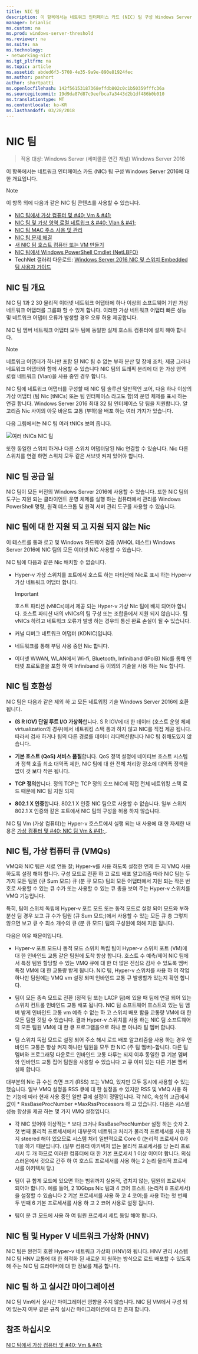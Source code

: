 ```yaml
---
title: NIC 팀
description: 이 항목에서는 네트워크 인터페이스 카드 (NIC) 팀 구성 Windows Server 2016에 대 한 개요입니다.
manager: brianlic
ms.custom: na
ms.prod: windows-server-threshold
ms.reviewer: na
ms.suite: na
ms.technology:
- networking-nict
ms.tgt_pltfrm: na
ms.topic: article
ms.assetid: abded6f3-5708-4e35-9a9e-890e81924fec
ms.author: pashort
author: shortpatti
ms.openlocfilehash: 142f56153187368effdb802c0c1b50359fffc36a
ms.sourcegitcommit: 19d9da87d87c9eefbca7a3443d2b1df486b0b010
ms.translationtype: MT
ms.contentlocale: ko-KR
ms.lasthandoff: 03/28/2018
---
```

# <a name="nic-teaming"></a>NIC 팀

>적용 대상: Windows Server (세미콜론 연간 채널) Windows Server 2016

이 항목에서는 네트워크 인터페이스 카드 (NIC) 팀 구성 Windows Server 2016에 대 한 개요입니다.

> [!NOTE]  
> 이 항목 외에 다음과 같은 NIC 팀 콘텐츠를 사용할 수 있습니다.  
>   
> - [NIC 팀에서 가상 컴퓨터 및 #40; Vm & #41;](nict-vms.md)
> - [NIC 팀 및 가상 영역 로컬 네트워크 & #40; Vlan & #41;](nict-and-vlans.md)
> - [NIC 팀 MAC 주소 사용 및 관리](NIC-Teaming-MAC-Address-Use-and-Management.md)
> - [NIC 팀 문제 해결](Troubleshooting-NIC-Teaming.md) 
> - [새 NIC 팀 호스트 컴퓨터 또는 VM 만들기](Create-a-New-NIC-Team-on-a-Host-Computer-or-VM.md)
> - [NIC 팀에서 Windows PowerShell Cmdlet (NetLBFO)](https://technet.microsoft.com/library/jj130849.aspx)
> - TechNet 갤러리 다운로드: [Windows Server 2016 NIC 및 스위치 Embedded 팀 사용자 가이드](https://gallery.technet.microsoft.com/Windows-Server-2016-839cb607?redir=0)
  
## <a name="bkmk_over"></a>NIC 팀 개요  
NIC 팀 1과 2 30 물리적 이더넷 네트워크 어댑터에 하나 이상의 소프트웨어 기반 가상 네트워크 어댑터를 그룹화 할 수 있게 합니다. 이러한 가상 네트워크 어댑터 빠른 성능 및 네트워크 어댑터 오류가 발생할 경우 오류 허용 제공합니다.  
  
NIC 팀 멤버 네트워크 어댑터 모두 팀에 동일한 실제 호스트 컴퓨터에 설치 해야 합니다.  
  
> [!NOTE]  
> 네트워크 어댑터가 하나만 포함 된 NIC 팀 수 없는 부하 분산 및 장애 조치; 제공 그러나 네트워크 어댑터와 함께 사용할 수 있습니다 NIC 팀의 트래픽 분리에 대 한 가상 영역 로컬 네트워크 (Vlan)을 사용 중인 경우 합니다.  
  
NIC 팀에 네트워크 어댑터를 구성할 때 NIC 팀 솔루션 일반적인 코어, 다음 하나 이상의 가상 어댑터 (팀 Nic [tNICs] 또는 팀 인터페이스 라고도 함)의 운영 체제를 표시 하는 연결 합니다. Windows Server 2016 최대 32 팀 인터페이스 당 팀을 지원합니다. 알고리즘 Nic 사이의 아웃 바운드 교통 (부하)을 배포 하는 여러 가지가 있습니다.  
  
다음 그림에서는 NIC 팀 여러 tNICs 보여 줍니다.  
  
![여러 tNICs NIC 팀](../../media/NIC-Teaming/nict_overview.jpg)  
  
또한 동일한 스위치 하거나 다른 스위치 어댑터당된 Nic 연결할 수 있습니다. Nic 다른 스위치를 연결 하면 스위치 모두 같은 서브넷 켜져 있어야 합니다.  
  
## <a name="bkmk_avail"></a>NIC 팀 공급 일  
NIC 팀이 모든 버전의 Windows Server 2016에 사용할 수 있습니다. 또한 NIC 팀의 도구는 지원 되는 클라이언트 운영 체제를 실행 하는 컴퓨터에서 관리를 Windows PowerShell 명령, 원격 데스크톱 및 원격 서버 관리 도구를 사용할 수 있습니다.  
  
## <a name="bkmk_nics"></a>NIC 팀에 대 한 지원 되 고 지원 되지 않는 Nic  
이 테스트를 통과 로고 및 Windows 하드웨어 검증 (WHQL 테스트) Windows Server 2016에 NIC 팀의 모든 이더넷 NIC 사용할 수 있습니다.  
  
NIC 팀에 다음과 같은 Nic 배치할 수 없습니다.  
  
-   Hyper-v 가상 스위치를 포트에서 호스트 하는 파티션에 Nic로 표시 하는 Hyper-v 가상 네트워크 어댑터 합니다.  
  
    > [!IMPORTANT]  
    > 호스트 파티션 (vNICs)에서 제공 되는 Hyper-v 가상 Nic 팀에 배치 되어야 합니다. 호스트 파티션 내의 vNICs의 팀 구성 또는 조합을에서 지원 되지 않습니다. 팀 vNICs 하려고 네트워크 오류가 발생 하는 경우의 통신 완료 손실이 될 수 있습니다.  
  
-   커널 디버그 네트워크 어댑터 (KDNIC)입니다.  
  
-   네트워크를 통해 부팅 사용 중인 Nic 합니다.  
  
-   이더넷 WWAN, WLAN에서 Wi-fi, Bluetooth, Infiniband (IPoIB) Nic를 통해 인터넷 프로토콜을 포함 하 여 Infiniband 등 이외의 기술을 사용 하는 Nic 합니다.  
  
## <a name="bkmk_compat"></a>NIC 팀 호환성  
NIC 팀은 다음과 같은 제외 하 고 모든 네트워킹 기술 Windows Server 2016에 호환 됩니다.  
  
-   **(S R IOV) 단일 루트 I/O 가상화**합니다. S R IOV에 대 한 데이터 (호스트 운영 체제 virtualization의 경우)에서 네트워킹 스택 통과 하지 않고 NIC를 직접 제공 됩니다. 따라서 검사 하거나 팀의 다른 경로를 데이터 리디렉션합니다 NIC 팀 취해도있지 않습니다.  
  
-   **기본 호스트 (QoS) 서비스 품질**합니다. QoS 정책 설정에 네이티브 호스트 시스템과 정책 호출 최소 대역폭 제한, NIC 팀에 대 한 전체 처리량 장소에 대역폭 정책을 없이 것 보다 작은 됩니다.  
  
-   **TCP 정의**합니다. 정의 TCP는 TCP 정의 오프 NIC에 직접 전체 네트워킹 스택 로드 때문에 NIC 팀 지원 되지  
  
-   **802.1 X 인증**합니다. 802.1 X 인증 NIC 팀으로 사용할 수 없습니다. 일부 스위치 802.1 X 인증와 같은 포트에서 NIC 팀의 구성을 허용 하지 않습니다.  
  
NIC 팀 Vm (가상 컴퓨터)는 Hyper-v 호스트에서 실행 되는 내 사용에 대 한 자세한 내용은 [가상 컴퓨터 및 #40; NIC 팀 Vm & #41; ](../../technologies/nic-teaming/../../technologies/nic-teaming/NIC-Teaming-in-Virtual-Machines--VMs-.md).  
  
## <a name="bkmk_vmq"></a>NIC 팀, 가상 컴퓨터 큐 (VMQs)  
VMQ와 NIC 팀은 서로 연동 잘; Hyper-v를 사용 하도록 설정한 언제 든 지 VMQ 사용 하도록 설정 해야 합니다. 구성 모드로 전환 하 고 로드 배포 알고리즘 따라 NIC 팀는 두 가지 모든 팀원 (큐 Sum 모드) 큐 (분 큐 모드) 팀의 모든 어댑터에서 지원 되는 작은 번호로 사용할 수 있는 큐 수가 또는 사용할 수 있는 큐 총을 보여 주는 Hyper-v 스위치를 VMQ 기능입니다.  
  
특히, 팀이 스위치 독립에 Hyper-v 포트 모드 또는 동적 모드로 설정 되어 모드와 부하 분산 팀 경우 보고 큐 수가 팀원 (큐 Sum 모드;)에서 사용할 수 있는 모든 큐 총 그렇지 않으면 보고 큐 수 최소 개수의 큐 (분 큐 모드) 팀의 구성원에 의해 지원 됩니다.  
  
다음은 이유 때문이입니다.  
  
-   Hyper-v 포트 모드나 동적 모드 스위치 독립 팀이 Hyper-v 스위치 포트 (VM)에 대 한 인바인드 교통 같은 팀원에 도착 항상 합니다. 호스트 수 예측/제어 NIC 팀에서 특정 팀원 할당할 수 있는 VMQ 큐에 대 한 더 많은 진심으 감사 수 있도록 멤버 특정 VM에 대 한 교통량 받게 됩니다. NIC 팀, Hyper-v 스위치를 사용 하 여 작업 하나만 팀원에는 VMQ vm 설정 되며 인바인드 교통 큐 발생할가 있는지 확인 합니다.  
  
-   팀이 모든 종속 모드로 전환 (정적 팀 또는 LACP 팀)에 있을 때 팀에 연결 되어 있는 스위치 컨트롤 인바인드 교통 배포 됩니다. NIC 팀 소프트웨어 호스트의 있는 팀 멤버 받게 인바인드 교통 vm 예측 수 없는 하 고 스위치 배포 함을 교통량 VM에 대 한 모든 팀원 것일 수 있습니다. 결과 Hyper-v 스위치를 사용 하는 NIC 팀 소프트웨어의 모든 팀원 VM에 대 한 큐 프로그램을으로 하나 뿐 아니라 팀 멤버 합니다.  
  
-   팀 스위치 독립 모드로 설정 되어 주소 해시 로드 배포 알고리즘을 사용 하는 경우 인바인드 교통은 항상 켜지 하나만 팀원을 모두 한 NIC (주 팀 멤버)-합니다. 다른 팀 멤버와 프로그래밍 다운로드 인바인드 교통 다루는 되지 이후 동일한 큐 기본 멤버와 인바인드 교통 집어 팀원을 사용할 수 있습니다 고 큐 이미 있는 다른 기본 멤버 실패 합니다.  
  
대부분의 Nic 큐 수신 측면 크기 (RSS) 또는 VMQ, 있지만 모두 동시에 사용할 수 있는 했습니다. 일부 VMQ 설정을 RSS 큐에 대 한 설정을 수 있지만 RSS 및 VMQ 사용 하는 기능에 따라 현재 사용 중인 일반 큐에 설정이 정말입니다. 각 NIC, 속성의 고급에서 값이 * RssBaseProcNumber \*MaxRssProcessors 하 고 있습니다. 다음은 시스템 성능 향상을 제공 하는 몇 가지 VMQ 설정입니다.  
  
-   각 NIC 있어야 이상적는 * 보다 크거나 RssBaseProcNumber 설정 하는 숫자 2. 첫 번째 물리적 프로세서에서 대부분의 네트워크 처리가 물리적 프로세서를 사용 하지 steered 해야 있으므로 시스템 처리 일반적으로 Core 0 (논리적 프로세서 0과 1)을 하기 때문입니다. (일부 컴퓨터 아키텍처 없는 물리적 프로세서를 당 논리 프로세서 두 개 하므로 이러한 컴퓨터에 대 한 기본 프로세서 1 이상 이어야 합니다. 의심 스러운에서 것으로 간주 하 여 호스트 프로세서를 사용 하는 2 논리 물리적 프로세서를 아키텍처 당.)  
  
-   팀이 큐 합계 모드에 있으면 하는 범위까지 실용적, 겹치지 않는, 팀원의 프로세서 되어야 합니다. 예를 들어, 2 10Gbps Nic 팀과 4 코어 호스트 (논리적 8 프로세서)을 설정할 수 있습니다 2 기본 프로세서를 사용 하 고 4 코어;를 사용 하는 첫 번째 두 번째 6 기본 프로세서를 사용 하 고 2 코어 사용로 설정 됩니다.  
  
-   팀이 분 큐 모드에 사용 하 여 팀원 프로세서 세트 동일 해야 합니다.  
  
## <a name="bkmk_hnv"></a>NIC 팀 및 Hyper V 네트워크 가상화 (HNV)  
NIC 팀은 완전히 호환 Hyper-v 네트워크 가상화 (HNV)와 됩니다.  HNV 관리 시스템 NIC 팀 HNV 교통에 대 한 최적화 된 새로운 지 원하는 방식으로 로드 배포할 수 있도록 해 주는 NIC 팀 드라이버에 대 한 정보를 제공 합니다.  
  
## <a name="bkmk_live"></a>NIC 팀 하 고 실시간 마이그레이션  
NIC 팀 Vm에서 실시간 마이그레이션 영향을 주지 않습니다. NIC 팀 VM에서 구성 되어 있는지 여부 같은 규칙 실시간 마이그레이션에 대 한 존재 합니다.  
  
## <a name="see-also"></a>참조 하십시오  
[NIC 팀에서 가상 컴퓨터 및 #40; Vm & #41;](../../technologies/nic-teaming/../../technologies/nic-teaming/NIC-Teaming-in-Virtual-Machines--VMs-.md)  
  


